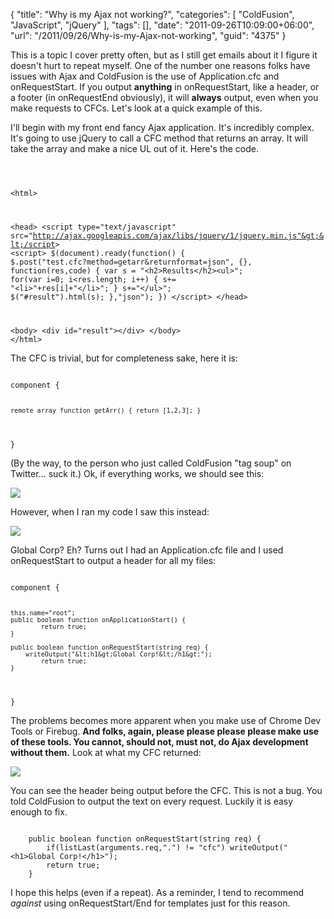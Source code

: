 {
	"title": "Why is my Ajax not working?",
	"categories": [
		"ColdFusion",
		"JavaScript",
		"jQuery"
	],
	"tags": [],
	"date": "2011-09-26T10:09:00+06:00",
	"url": "/2011/09/26/Why-is-my-Ajax-not-working",
	"guid": "4375"
}

This is a topic I cover pretty often, but as I still get emails about it I figure it doesn't hurt to repeat myself. One of the number one reasons folks have issues with Ajax and ColdFusion is the use of Application.cfc and onRequestStart. If you output <b>anything</b> in onRequestStart, like a header, or a footer (in onRequestEnd obviously), it will <b>always</b> output, even when you make requests to CFCs. Let's look at a quick example of this.
<!--more-->
<p>

I'll begin with my front end fancy Ajax application. It's incredibly complex. It's going to use jQuery to call a CFC method that returns an array. It will take the array and make a nice UL out of it. Here's the code.

<p>

<code>

&lt;html&gt;
	
&lt;head&gt;
&lt;script type="text/javascript" src="http://ajax.googleapis.com/ajax/libs/jquery/1/jquery.min.js"&gt;&lt;/script&gt;
&lt;script&gt;
$(document).ready(function() {
	$.post("test.cfc?method=getarr&returnformat=json", {}, function(res,code) {
		var s = "&lt;h2&gt;Results&lt;/h2&gt;&lt;ul&gt;";
		for(var i=0; i&lt;res.length; i++) {
			s+= "&lt;li&gt;"+res[i]+"&lt;/li&gt;";
		}
		s+="&lt;/ul&gt;";
		$("#result").html(s);
	},"json");
})
&lt;/script&gt;
&lt;/head&gt;

&lt;body&gt;
&lt;div id="result"&gt;&lt;/div&gt;
&lt;/body&gt;
&lt;/html&gt;
</code>

<p>

The CFC is trivial, but for completeness sake, here it is:

<p>

<code>
component {

	remote array function getArr() { return [1,2,3]; }
	
}
</code>

<p>

(By the way, to the person who just called ColdFusion "tag soup" on Twitter... suck it.) Ok, if everything works, we should see this:

<p>

<img src="http://www.raymondcamden.com/images/ScreenClip190.png" />

<p>

However, when I ran my code I saw this instead:

<p>

<img src="http://www.coldfusionjedi.com/images/ScreenClip191.png" />

<p>

Global Corp? Eh? Turns out I had an Application.cfc file and I used onRequestStart to output a header for all my files:

<p>

<code>
component {

	this.name="root";
	public boolean function onApplicationStart() {  
    		return true;    
	}    
    
	public boolean function onRequestStart(string req) {
		writeOutput("&lt;h1&gt;Global Corp!&lt;/h1&gt;");
    		return true;	
	}
}
</code>

<p>

The problems becomes more apparent when you make use of Chrome Dev Tools or Firebug. <b>And folks, again, please please please please make use of these tools. You cannot, should not, must not, do Ajax development without them.</b> Look at what my CFC returned:

<p>


<img src="http://www.coldfusionjedi.com/images/ScreenClip192.png" />

<p>

You can see the header being output before the CFC. This is not a bug. You told ColdFusion to output the text on every request. Luckily it is easy enough to fix. 

<p>

<code>
    public boolean function onRequestStart(string req) {
    	if(listLast(arguments.req,".") != "cfc") writeOutput("&lt;h1&gt;Global Corp!&lt;/h1&gt;");
    	return true;	
    }
</code>

<p>

I hope this helps (even if a repeat). As a reminder, I tend to recommend <i>against</i> using onRequestStart/End for templates just for this reason.